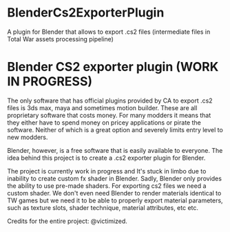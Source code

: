 # BlenderCs2ExporterPlugin
A plugin for Blender that allows to export .cs2 files (intermediate files in Total War assets processing pipeline)

# Blender CS2 exporter plugin (WORK IN PROGRESS)
The only software that has official plugins provided by CA to export .cs2 files is 3ds max, maya and sometimes motion builder. These are all proprietary software that costs money. For many modders it means that they either have to spend money on pricey applications or pirate the software. Neither of which is a great option and severely limits entry level to new modders.

Blender, however, is a free software that is easily available to everyone. The idea behind this project is to create a .cs2 exporter plugin for Blender.

The project is currently work in progress and It's stuck in limbo due to inability to create custom fx shader in Blender. Sadly, Blender only provides the ability to use pre-made shaders. For exporting cs2 files we need a custom shader. We don't even need Blender to render materials identical to TW games but we need it to be able to properly export material parameters, such as texture slots, shader technique, material attributes, etc etc.

Credits for the entire project: @victimized.
